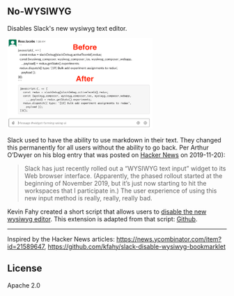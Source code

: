 ## No-WYSIWYG

Disables Slack's new wysiwyg text editor. 

<img src="screenshot.png" width=66% />

Slack used to have the ability to use markdown in their text. They changed this permanently for all users without the ability to go back. Per Arthur O’Dwyer on his blog entry that was posted on [Hacker News](https://quuxplusone.github.io/blog/2019/11/20/slack-rich-text-box/) on 2019-11-20):

> Slack has just recently rolled out a “WYSIWYG text input” widget to its Web browser interface. (Apparently, the phased rollout started at the beginning of November 2019, but it’s just now starting to hit the workspaces that I participate in.) The user experience of using this new input method is really, really, really bad.

Kevin Fahy created a short script that allows users to [disable the new wysiwyg editor](https://github.com/kfahy/slack-disable-wysiwyg-bookmarklet). This extension is adapted from that script: [Github](https://github.com/pocc/no-wysiwyg).

---

Inspired by the Hacker News articles: https://news.ycombinator.com/item?id=21589647, https://github.com/kfahy/slack-disable-wysiwyg-bookmarklet

## License

Apache 2.0
